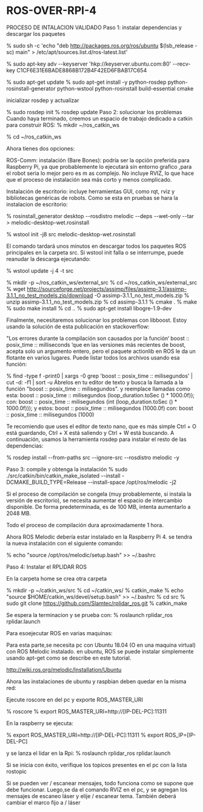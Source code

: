 # ROS-OVER-RPI-4
PROCESO DE INTALACION VALIDADO
Paso 1: instalar dependencias y descargar los paquetes

% sudo sh -c 'echo "deb http://packages.ros.org/ros/ubuntu $(lsb_release -sc) main" > /etc/apt/sources.list.d/ros-latest.list'

% sudo apt-key adv --keyserver 'hkp://keyserver.ubuntu.com:80' --recv-key C1CF6E31E6BADE8868B172B4F42ED6FBAB17C654

% sudo apt-get update
% sudo apt-get install -y python-rosdep python-rosinstall-generator python-wstool python-rosinstall build-essential  cmake


inicializar rosdep y actualízar

% sudo rosdep init
% rosdep update
Paso 2: solucionar los problemas
Cuando haya terminado, creemos un espacio de trabajo dedicado a catkin para construir ROS:
% mkdir ~/ros_catkin_ws

% cd ~/ros_catkin_ws

Ahora tienes dos opciones:

ROS-Comm: instalación (Bare Bones): podría ser la opción preferida para Raspberry Pi, ya que probablemente lo ejecutará sin entorno grafico ,para el robot seria lo mejor pero es m as complejo. No incluye RVIZ, lo que hace que el proceso de instalación sea más corto y menos complicado.

Instalación de escritorio: incluye herramientas GUI, como rqt, rviz y bibliotecas genéricas de robots.
Como se esta en pruebas se hara la instalacion de escritorio:

% rosinstall_generator desktop --rosdistro melodic --deps --wet-only --tar > melodic-desktop-wet.rosinstall  

% wstool init -j8 src melodic-desktop-wet.rosinstall

El comando tardará unos minutos en descargar todos los paquetes ROS principales en la carpeta src. Si wstool init falla o se interrumpe, puede reanudar la descarga ejecutando:

% wstool update -j 4 -t src

% mkdir -p ~/ros_catkin_ws/external_src
% cd ~/ros_catkin_ws/external_src
% wget    http://sourceforge.net/projects/assimp/files/assimp-3.1/assimp-3.1.1_no_test_models.zip/download -O assimp-3.1.1_no_test_models.zip
% unzip assimp-3.1.1_no_test_models.zip
% cd assimp-3.1.1
% cmake .
% make
% sudo make install
% cd ..
% sudo apt-get install  libogre-1.9-dev

Finalmente, necesitaremos solucionar los problemas con libboost. Estoy usando la solución de esta publicación en stackoverflow:

"Los errores durante la compilación son causados ​​por la función‘ boost :: posix_time :: milliseconds ’que
en las versiones más recientes de boost, acepta solo un argumento entero, pero el paquete actionlib en ROS le da un flotante en varios lugares. Puede listar todos los archivos usando esa función:

% find -type f -print0 | xargs -0 grep 'boost :: posix_time :: milisegundos' | cut -d: -f1 | sort -u
Ábrelos en tu editor de texto y busca la llamada a la función "boost :: posix_time :: milisegundos".
y reemplace llamadas como esta:
boost :: posix_time :: milisegundos (loop_duration.toSec ​​() * 1000.0f));
con:
boost :: posix_time :: milisegundos (int (loop_duration.toSec ​​() * 1000.0f)));
y estos:
boost :: posix_time :: milisegundos (1000.0f)
con:
boost :: posix_time :: milisegundos (1000)

Te recomiendo que uses el editor de texto nano, que es más simple Ctrl + O está guardando, Ctrl + X está saliendo y Ctrl + W está buscando.
A continuación, usamos la herramienta rosdep para instalar el resto de las dependencias:

% rosdep install --from-paths src --ignore-src --rosdistro melodic -y

Paso 3: compile y obtenga la instalación
% sudo ./src/catkin/bin/catkin_make_isolated --install -DCMAKE_BUILD_TYPE=Release --install-space /opt/ros/melodic -j2

Si el proceso de compilación se congela (muy probablemente, si instala la versión de escritorio), se necesita aumentar el espacio de intercambio disponible. De forma predeterminada, es de 100 MB, intenta aumentarlo a 2048 MB.

Todo el proceso de compilación dura aproximadamente 1 hora.

Ahora ROS Melodic debería estar instalado en la Raspberry Pi 4. 
se tendra la nueva instalación con el siguiente comando:

% echo "source /opt/ros/melodic/setup.bash" >> ~/.bashrc

Paso 4: Instalar el RPLIDAR ROS

En la carpeta home se crea otra carpeta

% mkdir -p ~/catkin_ws/src
% cd ~/catkin_ws/
% catkin_make
% echo "source $HOME/catkin_ws/devel/setup.bash" >> ~/.bashrc
% cd src
% sudo git clone  https://github.com/Slamtec/rplidar_ros.git
% catkin_make

Se espera la terminacion y se prueba con: 
% roslaunch rplidar_ros rplidar.launch

Para esoejecutar ROS en varias maquinas:

Para esta parte,se  necesita pc con Ubuntu 18.04 (O en una maquina virtual) con ROS Melodic instalado. en ubuntu, ROS se puede instalar simplemente usando apt-get como se describe en este tutorial.

http://wiki.ros.org/melodic/Installation/Ubuntu

Ahora las instalaciones de ubuntu y raspbian deben quedar en la misma red:

Ejecute roscore en del pc y exporte ROS_MASTER_URI

% roscore
% export ROS_MASTER_URI=http://[IP-DEL-PC]:11311

En la raspberry se ejecuta:

% export ROS_MASTER_URI=http://[IP-DEL-PC]:11311
% export ROS_IP=[IP-DEL-PC]

y se lanza el lidar en la Rpi:
% roslaunch rplidar_ros rplidar.launch

Si se inicia con éxito, verifique los topicos presentes en el pc  con la lista rostopic

Si se pueden ver / escanear mensajes, todo funciona como se supone que debe funcionar. Luego,se da el comando RVIZ en el pc, y se agregan los mensajes de escaneo láser y elije / escanear tema. También deberá cambiar el marco fijo a / láser

























